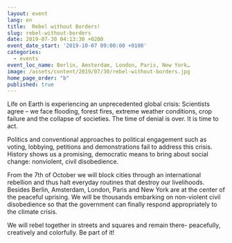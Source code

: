 ```yaml
---
layout: event
lang: en
title:  Rebel without Borders!
slug: rebel-without-borders
date: 2019-07-30 04:13:30 +0200
event_date_start: '2019-10-07 09:00:00 +0100'
categories:
  - events
event_loc_name: Berlin, Amsterdam, London, Paris, New York…
image: /assets/content/2019/07/30/rebel-without-borders.jpg
home_page_order: "b"
published: true
---
```


Life on Earth is experiencing an unprecedented global crisis: Scientists agree – we face flooding, forest fires, extreme weather conditions, crop failure and the collapse of societies. The time of denial is over. It is time to act.

Politics and conventional approaches to political engagement such as voting, lobbying, petitions and demonstrations fail to address this crisis. History shows us a promising, democratic means to bring about social change: nonviolent, civil disobedience.

From the 7th of October we will block cities through an international rebellion and thus halt everyday routines that destroy our livelihoods. Besides Berlin, Amsterdam, London, Paris and New York are at the center of the peaceful uprising. We will be thousands embarking on non-violent civil disobedience so that the government can finally respond appropriately to the climate crisis.

We will rebel together in streets and squares and remain there- peacefully, creatively and colorfully. Be part of it!
